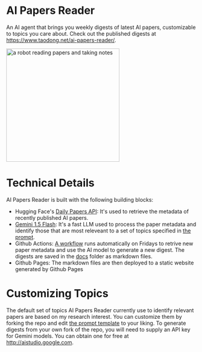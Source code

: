 # AI Papers Reader
An AI agent that brings you weekly digests of latest AI papers, customizable to topics you care about. Check out the published digests at https://www.taodong.net/ai-papers-reader/.

<img alt="a robot reading papers and taking notes" src="https://github.com/user-attachments/assets/faf07dd6-2196-4070-8680-c22fafa65823" width="300">

# Technical Details

AI Papers Reader is built with the following building blocks:

* Hugging Face's [Daily Papers API](https://huggingface.co/api/daily_papers): It's used to retrieve the metadata of recently published AI papers.
* [Gemini 1.5 Flash](https://deepmind.google/technologies/gemini/flash/): It's a fast LLM used to process the paper metadata and identify those that are most releveant to a set of topics specified in [the prompt](https://github.com/InMatrix/ai-papers-reader/blob/main/prompts/recommend_papers.txt#L8-L50).
* Github Actions: [A workflow](https://github.com/InMatrix/ai-papers-reader/blob/main/.github/workflows/fetch_and_save_paper_data.yml) runs automatically on Fridays to retrive new paper metadata and use the AI model to generate a new digest. The digests are saved in the [docs](https://github.com/InMatrix/ai-papers-reader/tree/main/docs) folder as markdown files.
* Github Pages: The markdown files are then deployed to a static website generated by Github Pages

# Customizing Topics

The default set of topics AI Papers Reader currently use to identify relevant papers are based on my research interest. You can customize them by forking the repo and edit [the prompt template](https://github.com/InMatrix/ai-papers-reader/blob/main/prompts/recommend_papers.txt) to your liking. To generate digests from your own fork of the repo, you will need to supply an API key for Gemini models. You can obtain one for free at http://aistudio.google.com.    
